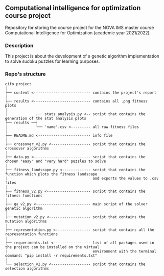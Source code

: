 ## Computational intelligence for optimization course project 

Repository for storing the course project for the NOVA IMS master course Computational Intelligence for Optimization (academic year 2021/2022)

### Description

This project is about the development of a genetic algorithm implementation to solve sudoku puzzles for learning purposes.

### Repo's structure

```
cifo_project
|
├── content <-------------------------- contains the project's report
|
├── results <-------------------------- contains all .png fitness plots
|
|             ┌── stats_analysis.py <-- script that contains the generation of the stat analysis plots
├── results ──┤
|             └── 'name'.csv <--------- all raw fitness files
|
├── README.md <------------------------ info file
|
├── crossover_v2.py <------------------ script that contains the crossover algorithms
|
├── data.py <-------------------------- script that contains the chosen "easy" and "very hard" puzzles to solve
|
├── fitness_landscape.py <------------- script that contains the function which plots the fitness landscape
|                                       and exports the values to .csv files
|
├── fitness_v2.py <-------------------- script that contains the fitness functions
|
├── ga_v2.py <------------------------- main script of the solver genetic algorithm
|
├── mutation_v2.py <------------------- script that contains the mutation algorithms
|
├── representation.py <---------------- script that contains all the representation functions
|
├── requeriments.txt <----------------- list of all packages used in the project can be installed on the virtual 
|                                       environment with the terminal command: "pip install -r requirements.txt"
|
└── selection_v2.py <------------------ script that contains the selection algorithms
```
